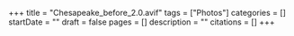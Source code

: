 +++
title = "Chesapeake_before_2.0.avif"
tags = ["Photos"]
categories = []
startDate = ""
draft = false
pages = []
description = ""
citations = []
+++
